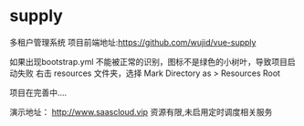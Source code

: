 # supply
多租户管理系统
项目前端地址:https://github.com/wujid/vue-supply

如果出现bootstrap.yml 不能被正常的识别，图标不是绿色的小树叶，导致项目启动失败 右击 resources 文件夹，选择 Mark Directory as > Resources Root

项目在完善中....

演示地址：	http://www.saascloud.vip      资源有限,未启用定时调度相关服务
